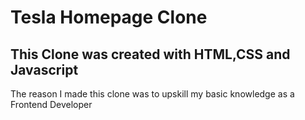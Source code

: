 # Tesla Homepage Clone

<h2>This Clone was created with HTML,CSS and Javascript</h2>
<p>The reason I made this clone was to upskill my basic knowledge as a Frontend Developer </p>
